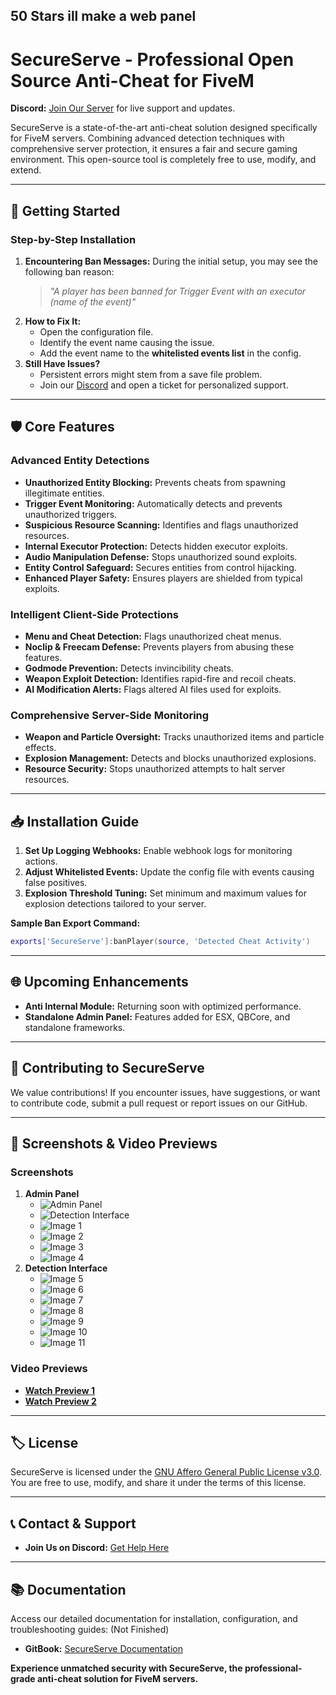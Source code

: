 ## 50 Stars ill make a web panel
# SecureServe - Professional Open Source Anti-Cheat for FiveM

**Discord:** [Join Our Server](https://discord.gg/z6qGGtbcr4) for live support and updates.

SecureServe is a state-of-the-art anti-cheat solution designed specifically for FiveM servers. Combining advanced detection techniques with comprehensive server protection, it ensures a fair and secure gaming environment. This open-source tool is completely free to use, modify, and extend.

---

## 🚀 **Getting Started**

### Step-by-Step Installation
1. **Encountering Ban Messages:** During the initial setup, you may see the following ban reason:
   > *"A player has been banned for Trigger Event with an executor (name of the event)"*
2. **How to Fix It:**
   - Open the configuration file.
   - Identify the event name causing the issue.
   - Add the event name to the **whitelisted events list** in the config.
3. **Still Have Issues?**
   - Persistent errors might stem from a save file problem.
   - Join our [Discord](https://discord.gg/z6qGGtbcr4) and open a ticket for personalized support.

---

## 🛡️ **Core Features**

### Advanced Entity Detections
- **Unauthorized Entity Blocking:** Prevents cheats from spawning illegitimate entities.
- **Trigger Event Monitoring:** Automatically detects and prevents unauthorized triggers.
- **Suspicious Resource Scanning:** Identifies and flags unauthorized resources.
- **Internal Executor Protection:** Detects hidden executor exploits.
- **Audio Manipulation Defense:** Stops unauthorized sound exploits.
- **Entity Control Safeguard:** Secures entities from control hijacking.
- **Enhanced Player Safety:** Ensures players are shielded from typical exploits.

### Intelligent Client-Side Protections
- **Menu and Cheat Detection:** Flags unauthorized cheat menus.
- **Noclip & Freecam Defense:** Prevents players from abusing these features.
- **Godmode Prevention:** Detects invincibility cheats.
- **Weapon Exploit Detection:** Identifies rapid-fire and recoil cheats.
- **AI Modification Alerts:** Flags altered AI files used for exploits.

### Comprehensive Server-Side Monitoring
- **Weapon and Particle Oversight:** Tracks unauthorized items and particle effects.
- **Explosion Management:** Detects and blocks unauthorized explosions.
- **Resource Security:** Stops unauthorized attempts to halt server resources.

---

## 📥 **Installation Guide**

1. **Set Up Logging Webhooks:** Enable webhook logs for monitoring actions.
2. **Adjust Whitelisted Events:** Update the config file with events causing false positives.
3. **Explosion Threshold Tuning:** Set minimum and maximum values for explosion detections tailored to your server.

**Sample Ban Export Command:**
```lua
exports['SecureServe']:banPlayer(source, 'Detected Cheat Activity')
```

---

## 🌐 **Upcoming Enhancements**
- **Anti Internal Module:** Returning soon with optimized performance.
- **Standalone Admin Panel:** Features added for ESX, QBCore, and standalone frameworks.

---

## 🤝 **Contributing to SecureServe**
We value contributions! If you encounter issues, have suggestions, or want to contribute code, submit a pull request or report issues on our GitHub.

---

## 🎥 **Screenshots & Video Previews**

### Screenshots
1. **Admin Panel**
   - ![Admin Panel](https://github.com/user-attachments/assets/17db7796-9602-474a-9549-e2fb7b701a22)
   - ![Detection Interface](https://github.com/user-attachments/assets/5ec653eb-6fdd-47ce-9e4a-d727fb449aa2)
   - ![Image 1](https://github.com/user-attachments/assets/4d5864d8-a984-4b89-bce6-7c26a74264f2)
   - ![Image 2](https://github.com/user-attachments/assets/19745935-d0e8-460a-af98-944ca078ee8e)
   - ![Image 3](https://github.com/user-attachments/assets/e680de5d-eef3-44b0-bf47-65b5397a1b55)
   - ![Image 4](https://github.com/user-attachments/assets/93aae8da-67ae-43c4-bdff-e7f3ecc1adb0)
2. **Detection Interface**
   - ![Image 5](https://github.com/user-attachments/assets/6d381556-3273-4b45-b2c6-fd1e07c836b9)
   - ![Image 6](https://github.com/user-attachments/assets/f7f51ae5-0229-4261-a91f-525cd64afd6d)
   - ![Image 7](https://github.com/user-attachments/assets/7ff2e07e-5f4c-4caa-b308-fedb87e44aa3)
   - ![Image 8](https://github.com/user-attachments/assets/7a73d5ec-bd6f-441e-9761-7f4734d8c471)
   - ![Image 9](https://github.com/user-attachments/assets/14964ca5-85eb-4df1-8aa1-b8b000790d8c)
   - ![Image 10](https://github.com/user-attachments/assets/788300fa-0c1b-4361-bf84-c0d066af9cba)
   - ![Image 11](https://github.com/user-attachments/assets/74bbe83a-1967-4f2f-8ec6-0b9bc85604eb)

### Video Previews
- **[Watch Preview 1](https://www.youtube.com/watch?v=xgFFfGNQehk)**
- **[Watch Preview 2](https://youtu.be/BfSHgVtE3eE)**

---

## 🏷️ **License**
SecureServe is licensed under the [GNU Affero General Public License v3.0](https://www.gnu.org/licenses/agpl-3.0.en.html). You are free to use, modify, and share it under the terms of this license.

---

## 📞 **Contact & Support**
- **Join Us on Discord:** [Get Help Here](https://discord.gg/z6qGGtbcr4)

--- 

## 📚 **Documentation**
Access our detailed documentation for installation, configuration, and troubleshooting guides: (Not Finished)
- **GitBook:** [SecureServe Documentation](https://peleg.gitbook.io/secureserve/)

**Experience unmatched security with SecureServe, the professional-grade anti-cheat solution for FiveM servers.**
